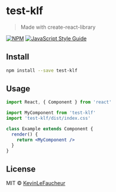 # test-klf

> Made with create-react-library

[![NPM](https://img.shields.io/npm/v/test-klf.svg)](https://www.npmjs.com/package/test-klf) [![JavaScript Style Guide](https://img.shields.io/badge/code_style-standard-brightgreen.svg)](https://standardjs.com)

## Install

```bash
npm install --save test-klf
```

## Usage

```jsx
import React, { Component } from 'react'

import MyComponent from 'test-klf'
import 'test-klf/dist/index.css'

class Example extends Component {
  render() {
    return <MyComponent />
  }
}
```

## License

MIT © [KevinLeFaucheur](https://github.com/KevinLeFaucheur)
